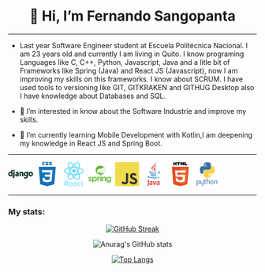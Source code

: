 
<h1 class="header" align="center">
  👋 Hi, I’m Fernando Sangopanta 
  </h1>
  <hr></hr>

- Last year Software Engineer student at Escuela Politécnica Nacional. I am 23 years old and currently I am living in Quito. I know programing Languages like C, C++, Python, Javascript, Java and a litle bit of Frameworks like Spring (Java) and React JS (Javascript), now I am improving my skills on this  frameworks. I know about SCRUM. I have used tools to versioning like GIT, GITKRAKEN and GITHUG Desktop also I have knowledge about Databases  and SQL.

- 👀 I’m interested in know about the Software Industrie and improve my skills.
- 🌱 I’m currently learning Mobile Development with Kotlin,I am deepening my knowledge in React JS and Spring Boot.

<hr></hr>
<div align="left">
  <img src="https://github.com/devicons/devicon/blob/master/icons/django/django-plain-wordmark.svg" height="50px" width="50px"
       />
    <img src="https://github.com/devicons/devicon/blob/master/icons/css3/css3-plain-wordmark.svg" height="50px" width="50px"
       />
      <img src="https://github.com/devicons/devicon/blob/master/icons/react/react-original-wordmark.svg" height="50px" width="50px"
       />
        <img src="https://github.com/devicons/devicon/blob/master/icons/spring/spring-original-wordmark.svg" height="50px" width="50px"
       />
          <img src="https://github.com/devicons/devicon/blob/master/icons/javascript/javascript-original.svg" height="50px" width="50px"
       />
          <img src="https://github.com/devicons/devicon/blob/master/icons/java/java-original-wordmark.svg" height="50px" width="50px"
       />
          <img src="https://github.com/devicons/devicon/blob/master/icons/html5/html5-original-wordmark.svg" height="50px" width="50px"
       />
          <img src="https://github.com/devicons/devicon/blob/master/icons/python/python-original-wordmark.svg" height="50px" width="50px"
       />
  </div>
<hr> </hr>


### My stats: 

<div align = "center">
  
[![GitHub Streak](https://github-readme-streak-stats.herokuapp.com?user=Fernando473&theme=synthwave)](https://git.io/streak-stats)

</div>

<div align = "center">
  
![Anurag's GitHub stats](https://github-readme-stats.vercel.app/api?username=Fernando473&show_icons=true&theme=radical&count_private=true)
  
</div>

<div align ="center">
  
  [![Top Langs](https://github-readme-stats.vercel.app/api/top-langs/?username=Fernando473&hide_progress=false&langs_count=5)](https://github.com/Fernando473/github-readme-stats)
  
  </div>



<!---
Fernando473/Fernando473 is a ✨ special ✨ repository because its `README.md` (this file) appears on your GitHub profile.
You can click the Preview link to take a look at your changes.
--->
